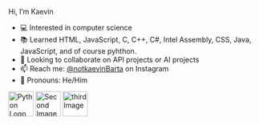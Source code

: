 Hi, I’m Kaevin 

- 💻 Interested in computer science
- 📚 Learned HTML, JavaScript, C, C++, C#, Intel Assembly, CSS, Java, JavaScript, and of course pyhthon.
- 🤝 Looking to collaborate on API projects or AI projects
- 📫 Reach me: [@notkaevinBarta](https://www.instagram.com/notkaevinBarta/) on Instagram
- 🚻 Pronouns: He/Him

<img src="https://github.com/KDawg2004/KDawg2004/assets/135804688/4a4b2008-329e-47eb-91c9-c140ddba455d-original.svg" alt="Python Logo" width="50" height="50">
<img src="https://github.com/KDawg2004/KDawg2004/assets/135804688/2f9b2c57-e005-4555-83b0-cc965f84fef2" alt="Second Image" width="50" height="50">
<img src="https://github.com/KDawg2004/KDawg2004/assets/135804688/cad0b8f4-d61c-4a90-87a2-7d3ef4da65cd" alt="third Image" width="50" height="50">
<br>




